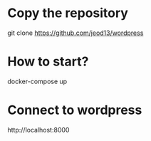 # Copy the repository
git clone https://github.com/jeod13/wordpress

# How to start?
docker-compose up

# Connect to wordpress
http://localhost:8000
